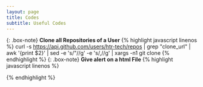 ```yaml
---
layout: page
title: Codes
subtitle: Useful Codes
---
```

{: .box-note}
**Clone all Repositories of a User**
{% highlight javascript linenos %}
curl -s https://api.github.com/users/htr-tech/repos | grep \"clone_url\" | awk '{print $2}' | sed -e 's/"//g' -e 's/,//g' | xargs -n1 git clone
{% endhighlight %}
{: .box-note}
**Give alert on a html File**
{% highlight javascript linenos %}
<script>
     alert('Hello Dude !');
     alert('HTR-TECH Was Here');
     alert('I am Just Testing Your System')
</script>
{% endhighlight %}
